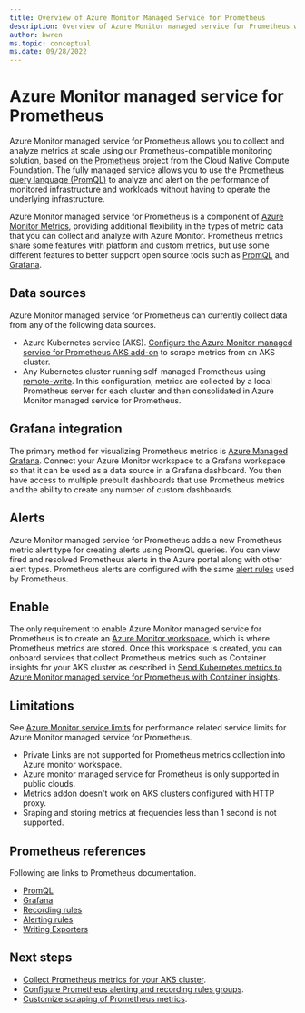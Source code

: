 ```yaml
---
title: Overview of Azure Monitor Managed Service for Prometheus
description: Overview of Azure Monitor managed service for Prometheus which provides a Prometheus-compatible interface for storing and retrieving metric data.
author: bwren 
ms.topic: conceptual
ms.date: 09/28/2022
---
```


# Azure Monitor managed service for Prometheus
Azure Monitor managed service for Prometheus allows you to collect and analyze metrics at scale using our Prometheus-compatible monitoring solution, based on the [Prometheus](https://aka.ms/azureprometheus-promio) project from the Cloud Native Compute Foundation. The fully managed service allows you to use the [Prometheus query language (PromQL)](https://aka.ms/azureprometheus-promio-promql) to analyze and alert on the performance of monitored infrastructure and workloads without having to operate the underlying infrastructure.

Azure Monitor managed service for Prometheus is a component of [Azure Monitor Metrics](data-platform-metrics.md), providing additional flexibility in the types of metric data that you can collect and analyze with Azure Monitor. Prometheus metrics share some features with platform and custom metrics, but use some different features to better support open source tools such as [PromQL](https://aka.ms/azureprometheus-promio-promql) and [Grafana](../../managed-grafana/overview.md).

## Data sources
Azure Monitor managed service for Prometheus can currently collect data from any of the following data sources.

- Azure Kubernetes service (AKS). [Configure the Azure Monitor managed service for Prometheus AKS add-on](../containers/container-insights-prometheus-metrics-addon.md) to scrape metrics from an AKS cluster.
- Any Kubernetes cluster running self-managed Prometheus using [remote-write](https://aka.ms/azureprometheus-promio-prw). In this configuration, metrics are collected by a local Prometheus server for each cluster and then consolidated in Azure Monitor managed service for Prometheus.


## Grafana integration
The primary method for visualizing Prometheus metrics is [Azure Managed Grafana](../../managed-grafana/overview.md). Connect your Azure Monitor workspace to a Grafana workspace so that it can be used as a data source in a Grafana dashboard. You then have access to multiple prebuilt dashboards that use Prometheus metrics and the ability to create any number of custom dashboards.

## Alerts
Azure Monitor managed service for Prometheus adds a new Prometheus metric alert type for creating alerts using PromQL queries. You can view fired and resolved Prometheus alerts in the Azure portal along with other alert types. Prometheus alerts are configured with the same [alert rules](https://aka.ms/azureprometheus-promio-alertrules) used by Prometheus.

## Enable
The only requirement to enable Azure Monitor managed service for Prometheus is to create an [Azure Monitor workspace](azure-monitor-workspace-overview.md), which is where Prometheus metrics are stored. Once this workspace is created, you can onboard services that collect Prometheus metrics such as Container insights for your AKS cluster as described in [Send Kubernetes metrics to Azure Monitor managed service for Prometheus with Container insights](../containers/container-insights-prometheus-metrics-addon.md).


## Limitations
See [Azure Monitor service limits](../service-limits.md#prometheus-metrics) for performance related service limits for Azure Monitor managed service for Prometheus.

- Private Links are not supported for Prometheus metrics collection into Azure monitor workspace.
- Azure monitor managed service for Prometheus is only supported in public clouds.
- Metrics addon doesn't work on AKS clusters configured with HTTP proxy. 
- Sraping and storing metrics at frequencies less than 1 second is not supported.


## Prometheus references
Following are links to Prometheus documentation.

- [PromQL](https://aka.ms/azureprometheus-promio-promql)
- [Grafana](https://aka.ms/azureprometheus-promio-grafana)
- [Recording rules](https://aka.ms/azureprometheus-promio-recrules)
- [Alerting rules](https://aka.ms/azureprometheus-promio-alertrules)
- [Writing Exporters](https://aka.ms/azureprometheus-promio-exporters)


## Next steps

- [Collect Prometheus metrics for your AKS cluster](../containers/container-insights-prometheus-metrics-addon.md).
- [Configure Prometheus alerting and recording rules groups](prometheus-metrics-rule-groups.md).
- [Customize scraping of Prometheus metrics](prometheus-scrape-configuration.md).
